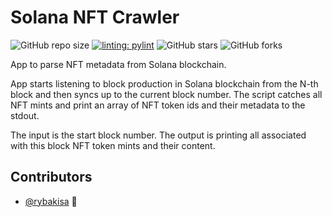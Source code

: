 # Solana NFT Crawler

<!--- These are examples. See https://shields.io for others or to customize this set of shields. You might want to include dependencies, project status and licence info here --->
![GitHub repo size](https://img.shields.io/github/repo-size/rybakisa/solana_nft_crawler)
[![linting: pylint](https://img.shields.io/badge/linting-pylint-yellowgreen)](https://github.com/PyCQA/pylint)
![GitHub stars](https://img.shields.io/github/stars/rybakisa/solana_nft_crawler?style=social)
![GitHub forks](https://img.shields.io/github/forks/rybakisa/solana_nft_crawler?style=social)

App to parse NFT metadata from Solana blockchain.

App starts listening to block production in Solana blockchain from the N-th block and then syncs up to the current block number.
The script catches all NFT mints and print an array of NFT token ids and their metadata to the stdout.

The input is the start block number.
The output is printing all associated with this block NFT token mints and their content.

## Contributors
* [@rybakisa](https://github.com/rybakisa) 📖
